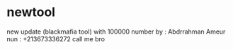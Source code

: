 # newtool
new update (blackmafia tool) with 100000 number
by : Abdrrahman Ameur
nun : +213673336272
call me bro
